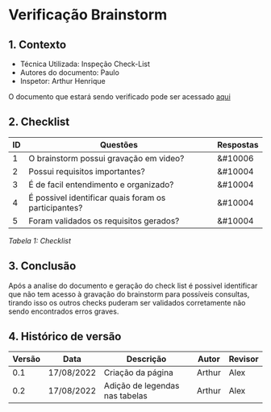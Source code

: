 # Verificação Brainstorm

## 1. Contexto

- Técnica Utilizada: Inspeção Check-List
- Autores do documento: Paulo
- Inspetor: Arthur Henrique
  
O documento que estará sendo verificado pode ser acessado [aqui](../../elicitação/brainstorm.md)

## 2. Checklist

| ID | Questões | Respostas |
|----|----------|-----------|
|1   |O brainstorm possui gravação em video?|&#10006|
|2   |Possui requisitos importantes?|&#10004|
|3   |É de facil entendimento e organizado?|&#10004|
|4   |É possivel identificar quais foram os participantes?|&#10004 |
|5   |Foram validados os requisitos gerados? |&#10004|

*Tabela 1: Checklist*

## 3. Conclusão

Após a analise do documento e geração do check list é possivel identificar que não tem acesso à gravação do brainstorm para possíveis consultas, tirando isso os outros checks puderam ser validados corretamente não sendo encontrados erros graves.

## 4. Histórico de versão

|  Versão   | Data | Descrição           | Autor  | Revisor|
|-----------|------|---------------------|--------|--------|
| 0.1 | 17/08/2022 |Criação da página    | Arthur |Alex   |
| 0.2 | 17/08/2022 |Adição de legendas nas tabelas    | Arthur |Alex   |

